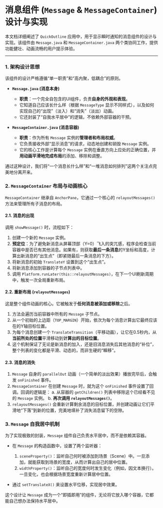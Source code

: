  # 消息组件 (`Message` & `MessageContainer`) 设计与实现

本文档详细阐述了 `QuickOutline` 应用中，用于显示瞬时通知的消息组件的设计与实现。该组件由 `Message.java` 和 `MessageContainer.java` 两个类协同工作，提供功能健壮、动画流畅的用户提示体验。

---

### 1. 架构设计思想

该组件的设计严格遵循“单一职责”和“高内聚，低耦合”的原则。

-   **`Message.java` (消息本身)**
    -   **职责**：一个完全自包含的UI组件，负责**自身的外观和表现**。
    -   它知道自己应该长什么样（根据 `MessageType` 显示不同样式），以及如何实现自己的“出现”（淡入）和“消失”（淡出）动画。
    -   它还封装了“自我水平居中”的逻辑，不依赖外部容器的干预。

-   **`MessageContainer.java` (消息容器)**
    -   **职责**：作为所有 `Message` 实例的**管理者和布局权威**。
    -   它负责接收外部“显示消息”的请求，动态地创建和销毁 `Message` 实例。
    -   它的核心工作是计算每个 `Message` 实例在垂直方向上应处的正确位置，并**用动画平滑地完成布局**的添加、移除和调整。

通过这种设计，我们将“一个消息长什么样”和“一堆消息如何排列”这两个关注点完美地分离开来。

### 2. `MessageContainer` 布局与动画核心

`MessageContainer` 继承自 `AnchorPane`，它通过一个核心的 `relayoutMessages()` 方法来管理所有子消息的布局。

#### 2.1. 消息的出现

调用 `showMessage()` 时，流程如下：

1.  创建一个新的 `Message` 实例。
2.  **预定位**：为了避免新消息从屏幕顶部（Y=0）飞入的突兀感，程序会检查当前容器中是否已有其他消息。如果有，则获取**最后一条消息**的Y坐标和高度，计算出新消息的“出生点”（即紧随最后一条消息的下方）。
3.  将新消息的初始 `TranslateY` 设置到这个“出生点”。
4.  将新消息添加到容器的子节点列表中。
5.  调用 `Platform.runLater(this::relayoutMessages)`，在下一个UI刷新周期中，触发一次全局重新布局。

#### 2.2. 重新布局 (`relayoutMessages`)

这是整个组件动画的核心。它被触发于**任何消息被添加或移除**之后。

1.  方法会遍历当前容器中所有的 `Message` 子节点。
2.  从一个初始的上边距（`TOP_MARGIN`）开始，依次为每个消息计算出它最终应该在的Y轴目标位置。
3.  为每个消息创建一个 `TranslateTransition`（平移动画），让它在0.5秒内，从**当前所处的位置**平滑移动到**计算出的目标位置**。
4.  这个机制保证了无论是新消息的加入，还是旧消息消失后其他消息的“补位”，整个列表的变化都是平滑、动态的，而非生硬的“瞬移”。

#### 2.3. 消息的消失

1.  `Message` 自身的 `parallelOut` 动画（一个简单的淡出效果）播放完毕后，会触发 `onFinished` 事件。
2.  `MessageContainer` 在创建 `Message` 时，就为这个 `onFinished` 事件设置了回调。回调的逻辑是：
    a.  从容器的 `getChildren()` 列表中移除这个已经看不见的 `Message` 实例。
    b.  **再次调用 `relayoutMessages()`**。
3.  `relayoutMessages()` 会重新计算剩余消息的目标位置，并创建动画让它们平滑地“下落”到新的位置，完美地填补了消失消息留下的空隙。

### 3. `Message` 自我居中机制

为了实现极致的封装，`Message` 组件自己负责水平居中，而不是依赖其容器。

-   在 `Message` 的构造函数中，设置了两个监听器：
    1.  `sceneProperty()`：监听自己何时被添加到场景（Scene）中。一旦添加，就能获取到场景的宽度，从而计算出自己的居中位置。
    2.  `widthProperty()`：监听自己的宽度何时发生变化（例如，因文本换行）。一旦变化，也会根据场景宽度重新计算居中位置。

-   通过 `setTranslateX()` 来设置水平位移，实现居中效果。

这个设计让 `Message` 成为一个“即插即用”的组件，无论将它放入哪个容器，它都能自己想办法保持水平居中。
